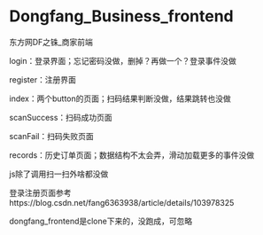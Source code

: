# Dongfang_Business_frontend
东方网DF之铢_商家前端

login：登录界面；忘记密码没做，删掉？再做一个？登录事件没做

register：注册界面

index：两个button的页面；扫码结果判断没做，结果跳转也没做

scanSuccess：扫码成功页面

scanFail：扫码失败页面

records：历史订单页面；数据结构不太会弄，滑动加载更多的事件没做

js除了调用扫一扫外啥都没做

登录注册页面参考https://blog.csdn.net/fang6363938/article/details/103978325

dongfang_frontend是clone下来的，没跑成，可忽略
